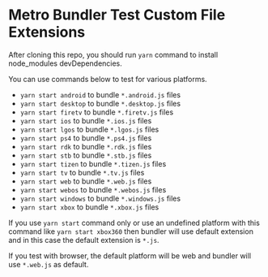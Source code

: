 # Metro Bundler Test Custom File Extensions

After cloning this repo, you should run `yarn` command to install node_modules devDependencies.

You can use commands below to test for various platforms.

- `yarn start android` to bundle `*.android.js` files
- `yarn start desktop` to bundle `*.desktop.js` files
- `yarn start firetv` to bundle `*.firetv.js` files
- `yarn start ios` to bundle `*.ios.js` files
- `yarn start lgos` to bundle `*.lgos.js` files
- `yarn start ps4` to bundle `*.ps4.js` files
- `yarn start rdk` to bundle `*.rdk.js` files
- `yarn start stb` to bundle `*.stb.js` files
- `yarn start tizen` to bundle `*.tizen.js` files
- `yarn start tv` to bundle `*.tv.js` files
- `yarn start web` to bundle `*.web.js` files
- `yarn start webos` to bundle `*.webos.js` files
- `yarn start windows` to bundle `*.windows.js` files
- `yarn start xbox` to bundle `*.xbox.js` files

If you use `yarn start` command only or use an undefined platform with this command like `yarn start xbox360` then bundler will use default extension and in this case the default extension is `*.js`.

If you test with browser, the default platform will be web and bundler will use `*.web.js` as default.